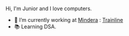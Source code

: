 Hi, I'm Junior and I love computers.

- 👷 I’m currently working at [Mindera](https://mindera.com/) : [Trainline](https://www.thetrainline.com/)
- 📚 Learning DSA.
